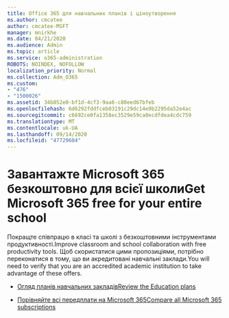 ```yaml
---
title: Office 365 для навчальних планів і ціноутворення
ms.author: cmcatee
author: cmcatee-MSFT
manager: mnirkhe
ms.date: 04/21/2020
ms.audience: Admin
ms.topic: article
ms.service: o365-administration
ROBOTS: NOINDEX, NOFOLLOW
localization_priority: Normal
ms.collection: Adm_O365
ms.custom:
- "476"
- "1500026"
ms.assetid: 34b852e0-bf1d-4cf3-9aa6-c80eed67bfeb
ms.openlocfilehash: 6d6292fddfceb03191c29dc14e9b2295da52e4ac
ms.sourcegitcommit: c6692ce0fa1358ec3529e59ca0ecdfdea4cdc759
ms.translationtype: MT
ms.contentlocale: uk-UA
ms.lasthandoff: 09/14/2020
ms.locfileid: "47729604"
---
```

# <a name="get-microsoft-365-free-for-your-entire-school"></a><span data-ttu-id="b38c0-102">Завантажте Microsoft 365 безкоштовно для всієї школи</span><span class="sxs-lookup"><span data-stu-id="b38c0-102">Get Microsoft 365 free for your entire school</span></span>

<span data-ttu-id="b38c0-103">Покращте співпрацю в класі та школі з безкоштовними інструментами продуктивності.</span><span class="sxs-lookup"><span data-stu-id="b38c0-103">Improve classroom and school collaboration with free productivity tools.</span></span> <span data-ttu-id="b38c0-104">Щоб скористатися цими пропозиціями, потрібно переконатися в тому, що ви акредитовані навчальні заклади.</span><span class="sxs-lookup"><span data-stu-id="b38c0-104">You will need to verify that you are an accredited academic institution to take advantage of these offers.</span></span>
  
- [<span data-ttu-id="b38c0-105">Огляд планів навчальних закладів</span><span class="sxs-lookup"><span data-stu-id="b38c0-105">Review the Education plans</span></span>](https://products.office.com/academic/compare-office-365-education-plans)

- [<span data-ttu-id="b38c0-106">Порівняйте всі передплати на Microsoft 365</span><span class="sxs-lookup"><span data-stu-id="b38c0-106">Compare all Microsoft 365 subscriptions</span></span>](https://products.office.com/business/compare-more-office-365-for-business-plans)